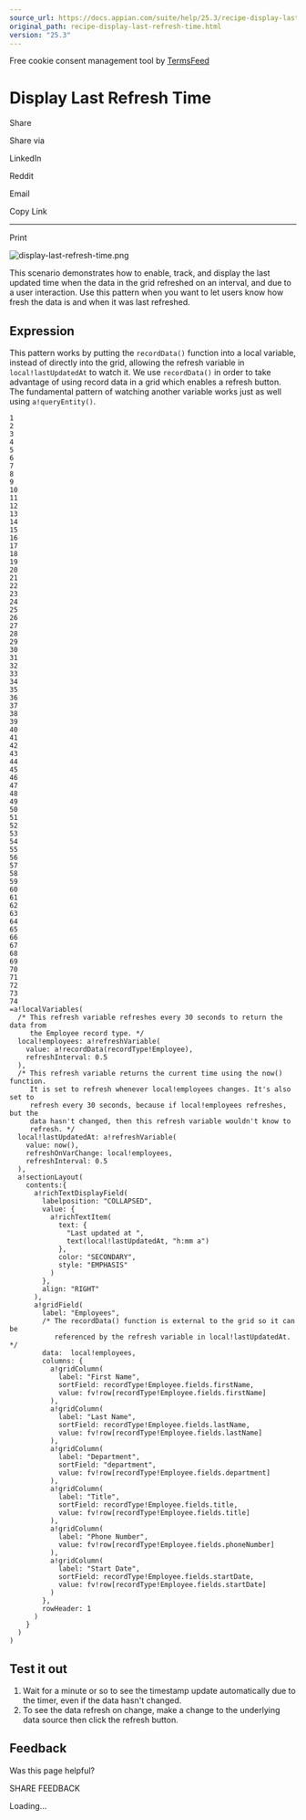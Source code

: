 ```yaml
---
source_url: https://docs.appian.com/suite/help/25.3/recipe-display-last-refresh-time.html
original_path: recipe-display-last-refresh-time.html
version: "25.3"
---
```


Free cookie consent management tool by [TermsFeed](https://www.termsfeed.com/)

# Display Last Refresh Time

Share

Share via

LinkedIn

Reddit

Email

Copy Link

* * *

Print

![display-last-refresh-time.png](images/display-last-refresh-time.png)

This scenario demonstrates how to enable, track, and display the last updated time when the data in the grid refreshed on an interval, and due to a user interaction. Use this pattern when you want to let users know how fresh the data is and when it was last refreshed.

## Expression

This pattern works by putting the `recordData()` function into a local variable, instead of directly into the grid, allowing the refresh variable in `local!lastUpdatedAt` to watch it. We use `recordData()` in order to take advantage of using record data in a grid which enables a refresh button. The fundamental pattern of watching another variable works just as well using `a!queryEntity()`.

```
1
2
3
4
5
6
7
8
9
10
11
12
13
14
15
16
17
18
19
20
21
22
23
24
25
26
27
28
29
30
31
32
33
34
35
36
37
38
39
40
41
42
43
44
45
46
47
48
49
50
51
52
53
54
55
56
57
58
59
60
61
62
63
64
65
66
67
68
69
70
71
72
73
74
=a!localVariables(
  /* This refresh variable refreshes every 30 seconds to return the data from
     the Employee record type. */
  local!employees: a!refreshVariable(
    value: a!recordData(recordType!Employee),
    refreshInterval: 0.5
  ),
  /* This refresh variable returns the current time using the now() function.
     It is set to refresh whenever local!employees changes. It's also set to
     refresh every 30 seconds, because if local!employees refreshes, but the
     data hasn't changed, then this refresh variable wouldn't know to
     refresh. */
  local!lastUpdatedAt: a!refreshVariable(
    value: now(),
    refreshOnVarChange: local!employees,
    refreshInterval: 0.5
  ),
  a!sectionLayout(
    contents:{
      a!richTextDisplayField(
        labelposition: "COLLAPSED",
        value: {
          a!richTextItem(
            text: {
              "Last updated at ",
              text(local!lastUpdatedAt, "h:mm a")
            },
            color: "SECONDARY",
            style: "EMPHASIS"
          )
        },
        align: "RIGHT"
      ),
      a!gridField(
        label: "Employees",
        /* The recordData() function is external to the grid so it can be
           referenced by the refresh variable in local!lastUpdatedAt. */
        data:  local!employees,
        columns: {
          a!gridColumn(
            label: "First Name",
            sortField: recordType!Employee.fields.firstName,
            value: fv!row[recordType!Employee.fields.firstName]
          ),
          a!gridColumn(
            label: "Last Name",
            sortField: recordType!Employee.fields.lastName,
            value: fv!row[recordType!Employee.fields.lastName]
          ),
          a!gridColumn(
            label: "Department",
            sortField: "department",
            value: fv!row[recordType!Employee.fields.department]
          ),
          a!gridColumn(
            label: "Title",
            sortField: recordType!Employee.fields.title,
            value: fv!row[recordType!Employee.fields.title]
          ),
          a!gridColumn(
            label: "Phone Number",
            value: fv!row[recordType!Employee.fields.phoneNumber]
          ),
          a!gridColumn(
            label: "Start Date",
            sortField: recordType!Employee.fields.startDate,
            value: fv!row[recordType!Employee.fields.startDate]
          )
        },
        rowHeader: 1
      )
    }
  )
)
```

## Test it out

1.  Wait for a minute or so to see the timestamp update automatically due to the timer, even if the data hasn't changed.
2.  To see the data refresh on change, make a change to the underlying data source then click the refresh button.

## Feedback

Was this page helpful?

SHARE FEEDBACK

Loading...